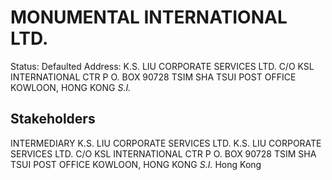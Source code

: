 # MONUMENTAL INTERNATIONAL LTD.
Status: Defaulted
Address: K.S. LIU CORPORATE SERVICES LTD. C/O KSL INTERNATIONAL CTR P O. BOX 90728 TSIM SHA TSUI POST OFFICE KOWLOON, HONG KONG *S.I.*

## Stakeholders
INTERMEDIARY
K.S. LIU CORPORATE SERVICES LTD.
K.S. LIU CORPORATE SERVICES LTD. C/O KSL INTERNATIONAL CTR P O. BOX 90728 TSIM SHA TSUI POST OFFICE KOWLOON, HONG KONG *S.I.*
Hong Kong




